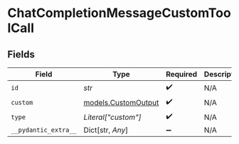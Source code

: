 # ChatCompletionMessageCustomToolCall


## Fields

| Field                                            | Type                                             | Required                                         | Description                                      |
| ------------------------------------------------ | ------------------------------------------------ | ------------------------------------------------ | ------------------------------------------------ |
| `id`                                             | *str*                                            | :heavy_check_mark:                               | N/A                                              |
| `custom`                                         | [models.CustomOutput](../models/customoutput.md) | :heavy_check_mark:                               | N/A                                              |
| `type`                                           | *Literal["custom"]*                              | :heavy_check_mark:                               | N/A                                              |
| `__pydantic_extra__`                             | Dict[str, *Any*]                                 | :heavy_minus_sign:                               | N/A                                              |